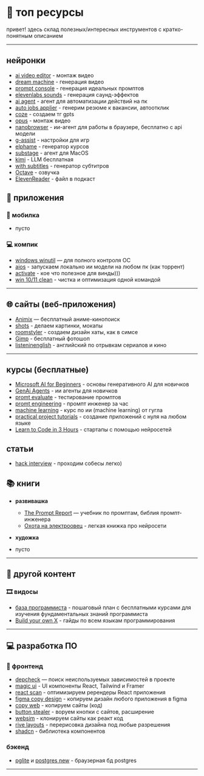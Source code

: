 # 📖 топ ресурсы

привет! здесь склад полезных/интересных инструментов с кратко-понятным описанием

---

## нейронки
- [ai video editor](https://www.captions.ai/tools/ai-video-editor) - монтаж видео
- [dream machine](https://lumalabs.ai/dream-machine) - генерация видео
- [prompt console](https://console.anthropic.com/dashboard) - генерация идеальных промптов
- [elevenlabs sounds](https://elevenlabs.io/app/sound-effects) - генерация саунд-эффектов
- [ai agent](https://github.com/corbt/agent.exe) - агент для автоматизации действий на пк
- [auto jobs applier](https://github.com/AIHawk-FOSS/Auto_Jobs_Applier_AI_Agent) - генерим резюме к вакансии, автоотклик
- [coze](https://www.coze.com/) - создаем тг gpts
- [opus](https://www.opus.pro/clipanything) - монтаж видео
- [nanobrowser](https://github.com/nanobrowser/nanobrowser?tab=readme-ov-file#-manually-install-latest-version) - ии-агент для работы в браузере, бесплатно с api модели
- [g-assist](https://www.nvidia.com/en-us/geforce/news/g-assist-ai-companion-for-rtx-ai-pcs/) - настройки для игр
- [elphame](https://elphame.com/) - генератор курсов
- [substage](https://selkie.design/substage/) - агент для MacOS
- [kimi](https://kimi.ai/) - LLM бесплатная
- [with subtitles](https://withsubtitles.com/) - генератор субтитров
- [Octave](https://www.hume.ai/) - озвучка
- [ElevenReader](https://elevenreader.io/publishing) - файл в подкаст



## 📱 приложения
### 📱 мобилка
- пусто

### 💻 компик
- [windows winutil](https://github.com/ChrisTitusTech/winutil) — для полного контроля ОС
- [aios](https://aios.network/) - запускаем локально ии модели на любом пк (как торрент)
- [activate](https://github.com/massgravel/Microsoft-Activation-Scripts) - кое что полезное для винды)))
- [win 10/11 clean](https://github.com/Raphire/Win11Debloat) - чистка и оптимизация одной командой

---

## 🌐 сайты (веб-приложения)
- [Animix](https://animix.lol/) — бесплатный аниме-кинопоиск
- [shots](https://shots.so/) - делаем картинки, мокапы
- [roomstyler](https://roomstyler.com/) - создаем дизайн хаты, как в симсе
- [Gimp](https://download.gimp.org/gimp/v3.0/) - бесплатный фотошоп
- [listeninenglish](https://listeninenglish.com/) - английский по отрывкам сериалов и кино


---

## курсы (бесплатные)
- [Microsoft AI for Beginners](https://github.com/microsoft/generative-ai-for-beginners) - основы генеративного AI для новичков
- [GenAi Agents](https://github.com/NirDiamant/GenAI_Agents) - ии агенты для новичков
- [promt evaluate](https://github.com/anthropics/courses/tree/master/prompt_evaluations) - тестирование промптов
- [promt engineering](https://www.coursera.org/projects/prompt-engineering-with-llama-2) - промпт инженер за час
- [machine learning](https://developers.google.com/machine-learning/crash-course?hl=ru) - курс по ии (machine learning) от гугла
- [practical project tutorials](https://github.com/practical-tutorials/project-based-learning) - создание приложений с нуля на любом языке
- [Learn to Code in 3 Hours](https://www.youtube.com/watch?v=QD50Pkf0Ov0) - стартапы с помощью нейросетей

## статьи
- [hack interview](https://betterprogramming.pub/hack-your-next-interview-with-generative-ai-fb8c8bc3cbce?gi=9a7299a04841) - проходим собесы легко)

## 📚 книги
- **развивашка**
  - [The Prompt Report](https://arxiv.org/pdf/2406.06608) — учебник по промптам, библия промпт-инженера
  - [Охота на электроовец](https://markoff.science/#book) - легкая книжка про нейросети

- **художка**
 - пусто

---

## 🎥 другой контент
### 🎞 видосы
- [база программиста](https://youtu.be/fW_imcrTA_c?si=a_EtNT3zrlsKHo5A) - пошаговый план с бесплатными курсами для изучения фундаментальных знаний программиста
- [Build your own X](https://github.com/codecrafters-io/build-your-own-x) - гайды по всем языкам программирования

---
## 💻 разработка ПО
### 🔮 фронтенд
- [depcheck](https://www.npmjs.com/package/depcheck) — поиск неиспользуемых зависимостей в проекте
- [magic ui](https://github.com/magicuidesign/magicui?tab=readme-ov-file) - UI компоненты React, Tailwind и Framer
- [react scan](https://github.com/aidenybai/react-scan) - оптимизируем ререндеры React приложения
- [figma copy design](https://www.figma.com/community/plugin/1159123024924461424/html-to-design-by-divriots-import-websites-to-figma-designs-web-html-css) - копируем дизайн любого приложения в figma
- [copy web](https://gist.github.com/markflorkowski/4269bc529324dceb2858c77b7609704c) - копируем сайты (код)
- [button stealer](https://anatolyzenkov.com/stolen-buttons/button-stealer) - воруем кнопки с сайтов, расширение
- [websim](https://websim.ai/) - клонируем сайты как реакт код
- [rive layouts](https://rive.app/blog/introducing-layouts) - перерисовка дизайна под любые разрешения
- [shadcn](https://ui.shadcn.com/docs) - библиотека компонентов 

### бэкенд
- [pglite](https://pglite.dev/) и [postgres new](https://postgres.new/) - браузерная бд postgres

---
